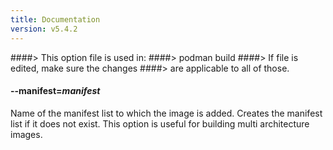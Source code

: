 ```yaml
---
title: Documentation
version: v5.4.2
---
```


####> This option file is used in:
####>   podman build
####> If file is edited, make sure the changes
####> are applicable to all of those.
#### **--manifest**=*manifest*

Name of the manifest list to which the image is added. Creates the manifest list if it does not exist. This option is useful for building multi architecture images.
